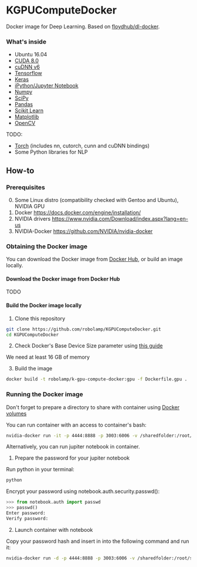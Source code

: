 # KGPUComputeDocker
Docker image for Deep Learning. Based on [floydhub/dl-docker](https://github.com/floydhub/dl-docker).

### What's inside 

* Ubuntu 16.04
* [CUDA 8.0](https://developer.nvidia.com/cuda-toolkit)
* [cuDNN v6](https://developer.nvidia.com/cudnn)
* [Tensorflow](https://www.tensorflow.org/)
* [Keras](http://keras.io/)
* [iPython/Jupyter Notebook](http://jupyter.org/)
* [Numpy](http://www.numpy.org/)
* [SciPy](https://www.scipy.org/) 
* [Pandas](http://pandas.pydata.org/)
* [Scikit Learn](http://scikit-learn.org/) 
* [Matplotlib](http://matplotlib.org/)
* [OpenCV](http://opencv.org/)

TODO:
* [Torch](http://torch.ch/) (includes nn, cutorch, cunn and cuDNN bindings)
* Some Python libraries for NLP

## How-to
### Prerequisites
0. Some Linux distro (compatibility checked with Gentoo and Ubuntu), NVIDIA GPU 
1. Docker https://docs.docker.com/engine/installation/
2. NVIDIA drivers https://www.nvidia.com/Download/index.aspx?lang=en-us
3. NVIDIA-Docker https://github.com/NVIDIA/nvidia-docker

### Obtaining the Docker image

You can download the Docker image from [Docker Hub](https://hub.docker.com), or build an image locally.

#### Download the Docker image from Docker Hub
TODO


#### Build the Docker image locally

1. Clone this repository 

```bash
git clone https://github.com/robolamp/KGPUComputeDocker.git
cd KGPUComputeDocker
```	 

2. Check Docker's Base Device Size parameter using [this guide](https://www.projectatomic.io/blog/2016/03/daemon_option_basedevicesize/)

We need at least 16 GB of memory

3. Build the image

```bash
docker build -t robolamp/k-gpu-compute-docker:gpu -f Dockerfile.gpu .
```	 

### Running the Docker image

Don't forget to prepare a directory to share with container using [Docker volumes](https://docs.docker.com/engine/admin/volumes/volumes/)

You can run container with an access to container's bash:

```bash
nvidia-docker run -it -p 4444:8888 -p 3003:6006 -v /sharedfolder:/root/sharedfolder robolamp/k-gpu-compute-docker:gpu bash
```

Alternatively, you can run jupiter notebook in container.

1. Prepare the password for your jupiter notebook

Run python in your terminal:
```bash
python
```
Encrypt your password using notebook.auth.security.passwd():

```python
>>> from notebook.auth import passwd
>>> passwd()
Enter password: 
Verify password: 
```
2. Launch container with notebook

Copy your password hash and insert in into the following command and run it:

```bash
nvidia-docker run -d -p 4444:8888 -p 3003:6006 -v /sharedfolder:/root/sharedfolder robolamp/KGPUComputeDocker:gpu jupyter notebook --NotebookApp.password='your_password_hash' --allow-root
```

